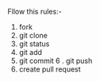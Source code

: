 Fllow this rules:-
 
 1. fork
 2. git clone
 3. git status
 4. git add 
 5. git commit 
 6 . git push
 7. create pull request
